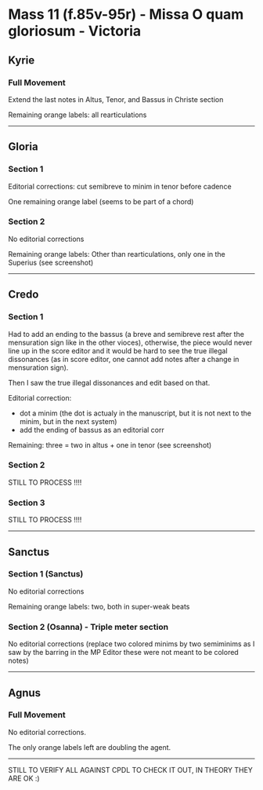 # Mass 11 (f.85v-95r) - Missa O quam gloriosum - Victoria



## Kyrie
### Full Movement

Extend the last notes in Altus, Tenor, and Bassus in Christe section

Remaining orange labels: all rearticulations

---

## Gloria
### Section 1

Editorial corrections: cut semibreve to minim in tenor before cadence

One remaining orange label (seems to be part of a chord)


### Section 2

No editorial corrections

Remaining orange labels: Other than rearticulations, only one in the Superius (see screenshot)

---

## Credo
### Section 1

Had to add an ending to the bassus (a breve and semibreve rest after the mensuration sign like in the other vioces), otherwise, the piece would never line up in the score editor and it would be hard to see the true illegal dissonances (as in score editor, one cannot add notes after a change in mensuration sign).

Then I saw the true illegal dissonances and edit based on that.

Editorial correction:
- dot a minim (the dot is actualy in the manuscript, but it is not next to the minim, but in the next system)
- add the ending of bassus as an editorial corr

Remaining: three = two in altus + one in tenor (see screenshot)


### Section 2

STILL TO PROCESS !!!!


### Section 3

STILL TO PROCESS !!!!


---

## Sanctus
### Section 1 (Sanctus)

No editorial corrections

Remaining orange labels: two, both in super-weak beats


### Section 2 (Osanna) - Triple meter section

No editorial corrections (replace two colored minims by two semiminims as I saw by the barring in the MP Editor these were not meant to be colored notes)

---

## Agnus
### Full Movement

No editorial corrections.

The only orange labels left are doubling the agent.

---


STILL TO VERIFY ALL AGAINST CPDL TO CHECK IT OUT, IN THEORY THEY ARE OK :)
